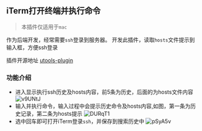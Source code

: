 ## iTerm打开终端并执行命令

> 本插件仅适用于`mac`

作为后端开发，经常需要`ssh`登录到服务器。
开发此插件，读取`hosts`文件提示到输入框，方便ssh登录

插件开源地址 [utools-plugin](https://github.com/yhan219/utools-plugin)

### 功能介绍
- 进入显示执行ssh历史及hosts内容，前5条为历史，后面的为hosts文件内容
![v9UNtJ](https://gitee.com/yhan219/blog-image/raw/master/yhan/v9UNtJ.png)
- 输入并执行命令，输入过程中会提示历史命令及hosts内容,如图，第一条为历史记录，第二条为hosts提示
![DURqT1](https://gitee.com/yhan219/blog-image/raw/master/yhan/DURqT1.png)
- 选中回车即可打开iTerm登录`ssh`，并保存到搜索历史中
![pSyA5v](https://gitee.com/yhan219/blog-image/raw/master/yhan/pSyA5v.png)
